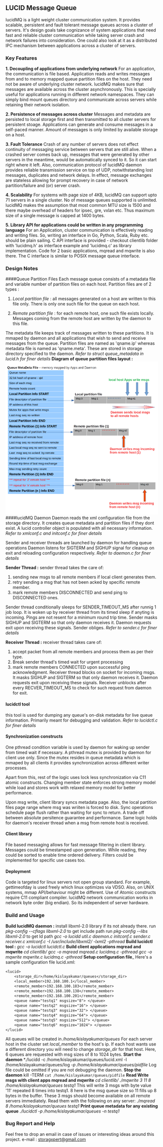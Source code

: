 ## LUCID Message Queue
lucidMQ is a light weight cluster communication system.
It provides scalable, persistent and fault tolerant message queues across a
cluster of servers.
It's design goals take cognizance of system applications that need fast and
reliable cluster communication while taking server crash and network failures
into consideration.
One could also look at it as a distributed IPC mechanism between applications
across a cluster of servers.

### Key Features
__1. Decoupling of applications from underlying network__
For an application, the communication is file based. Application reads and
writes messages from and to memory mapped  queue partition files on the host.
They need not be aware of underlying cluster network. lucidMQ  makes sure that
messages are available across the cluster asynchronously.
This is specially useful for applications running in different network
namespaces. They can simply bind mount queues directory and communicate across
servers while retaining their network isolation.

__2. Persistence of messages across cluster__
Messages and metadata are persisted to local storage first and then transmitted
to all cluster servers for persistent stoage. Applications can generate and
consume messages in a self-paced manner. Amount of messages is only limited by
available storage on a host.

__3. Fault Tolerance__
Crash of any number of servers does not effect continuity of messaging service
between servers that are still alive. When a crashed server comes back up,
messages that were generated by other servers in the meantime, would be
automatically synced to it. So it can start right where it left.
Also, communication protocol of lucidMQ daemon provides reliable transmission
service on top of UDP, notwithstanding lost messages, duplicates and network
delays.
In effect, message exchanges are stateless allowing for prompt recovery in case
of network partition/failure and (or) server crash.

__4. Scalability__
For systems with page size of 4KB, lucidMQ can support upto 71 servers in a
single cluster. No of message queues supported is unlimited.
lucidMQ makes the assumption that most common MTU size is 1500 and there maybe
overhead of headers for ipsec, gre, vxlan etc.
Thus maximum size of a single message is capped at 1400 bytes.

__5. Library API for applications could be written in any programming language__
For an Application, cluster communication is effectively reading and writing
files. So, writing an interface in Go, Python, Scala, Ruby etc. should be
plain sailing.
C API interface is provided - checkout clientlib folder with 'lucidmq.h'
as interface example and 'lucidmq.c' as library implementation.
Code for 2 basic applications, mqread and mqwrite is also there.
The C interface is similar to POSIX message queue interface.

### Design Notes

####Queue Partition Files
Each message queue consists of a metadata file and variable number of partition
files on each host. Partition files are of 2 types :
1. _Local partition file_ : all messages generated on a host are written to
   this file only. There is only one such file for the queue on each host.

2. _Remote partition file_ : for each remote host, one such file exists locally.
   Messages coming from the remote host are written by the daemon to this file.

The metadata file keeps track of messages written to these partitions.
It is mmaped by daemon and all applications that wish to send and receive
messages from the queue.
Partition files are named as 'qname.ip' whereas metadata file is named as
'qname.meta'. These are stored in storage directory specified to the daemon.
*Refer to struct queue_metadata in lucid.h for finer details*
__Diagram of queue partition files layout :__
![alt text](qmeta2.png)
####lucidMQ Daemon
Daemon reads the xml configuration file from the storage directory.
It creates queue metadata and partition files if they dont exist.
A lucid controller object is populated with all necessary information.
*Refer to xmlconf.c and initconf.c for finer details*

Sender and receiver threads are launched by daemon for handling queue operations
Daemon listens for SIGTERM and SIGHUP signal for cleanup on exit and
reloading configuration respectively.
*Refer to daemon.c for finer details*

__Sender Thread :__
sender thread takes the care of:
1. sending new msgs to all remote members if local client generates them.
2. retry sending a msg that has not been acked by specific remote member.
3. mark remote members DISCONNECTED and send ping to DISCONNECTED ones.

Sender thread conditionally sleeps for SENDER_TIMEOUT_MS after runnig 1 job
loop. It is woken up by receiver thread from its timed sleep if anyting
is incoming. Pings are not resent for a minimum round trip time. Sender masks
SIGHUP and SIGTERM so that only daemon receives it. Daemon requests
exit upon receiving these signals. Sender obliges.
*Refer to sender.c for finer details*

__Receiver Thread :__
receiver thread takes care of:
1. accept packet from all remote members and process them as per their type.
2. Break  sender thread's timed wait for urgent processing
3. mark remote members CONNECTED upon successful ping acknowledgment.
Receiver thread blocks on socket for incoming msgs. It masks SIGHUP and
SIGTERM so that only daemon receives it. Daemon requests exit upon
receiving these signals. Receiver unblocks after every RECVER_TIMEOUT_MS to
check for such request from daemon for exit.

#### lucidctl tool
this tool is used for dumping any queue's on-disk metadata for live
queue information. Primarily meant for debugging and validation.
*Refer to lucidctl.c for finer details*

#### Synchronization constructs
One pthread condition variable is used by daemon for waking up sender from timed
wait if necessary. A pthread mutex is provided by daemon for client use only.
Since the mutex resides in queue metadata which is mmaped by all clients it
provides synchronization across different writer processes.

Apart from this, rest of the logic uses lock less synchronization via C11
atomic constructs. Changing member state enforces strong memory model while
load and stores work with relaxed memory model for better performance.

Upon msg write, client library syncs metadata page. Also, the local partition
files page range where msg was wriiten is forced to disk. Sync operations
schedule page flush rather than waiting for sync to return. A trade off between
absolute persitence guarantee and performance. Same logic holds for daemon's
receiver thread when a msg from remote host is received.

#### Client library
File based messaging allows for fast message filtering in client library.
Messages could be timestamped upon generation. While reading, they could be
sorted to enable time ordered delivery.
Filters could be implemented for specific use cases too.

#### Deployment
Code is targeted for linux servers not open group standard.
For example, gettimeofday is used freely which linux optimizes via VDSO.
Also, on UNIX systems, mmap API/behaviour might be different.
Use of Atomic constructs require C11 compliant compiler.
lucidMQ network communication works in network byte order (big endian).
So its independent of server hardware.

### Build and Usage
__Build lucidMQ daemon :__
install libxml-2.0 library if its not already there.
run *pkg-config --cflags libxml-2.0* to get include path
run *pkg-config --libs libxml-2.0* to get ld path
*gcc -o lucidd util.c daemon.c initconf.c sender.c receiver.c  xmlconf.c*
                               *-I /usr/include/libxml2/ -lxml2 -pthread*
__Build lucidctl tool :__
*gcc -o lucidctl lucidctl.c*
__Build client applications mqread and mqwrite__
*cd clientlib/*
*gcc -o mqread mqread.c lucidmq.c -pthread*
*gcc -o mqwrite mqwrite.c lucidmq.c -pthread*
__Setup configuration file___
Here's a sample configuration file  lucid.xml:
```
<lucid>
    <storage_dir>/home/kislayakumar/queues</storage_dir>
    <local_member>192.168.100.1</local_member>
    <remote_member>192.168.100.183</remote_member>
    <remote_member>192.168.100.138</remote_member>
    <remote_member>192.168.100.201</remote_member>
    <queue name="testq1" msgsize="8"> </queue>
    <queue name="testq2" msgsize="16"> </queue>
    <queue name="testq3" msgsize="32"> </queue>
    <queue name="testq4" msgsize="64"> </queue>
    <queue name="testq5" msgsize="512"> </queue>
    <queue name="testq6" msgsize="1024"> </queue>
</lucid>
```
All queues will be created in */home/kislayakumar/queues*
For each server host in the cluster set *local_member* to the host's ip. If each
host wants use a different directory you will need to change *storage_dir* for
that host. Here, 6 queues are requested with msg sizes of 8 to 1024 bytes.
__Start the daemon__
*./lucidd -c /home/kislayakumar/queues/lucid.xml -l /home/kislayakumar/queues/log
                                           *-p /home/kislayakumar/queues/pidfile*
Log file could be omitted if you are not debugging the daemon.
__Stop the daemon__
kill -TERM ``cat /home/kislayakumar/queues/pidfile``
__Read Write msgs with client apps mqread and mqwrite__
*cd clientlib/*
*./mqwrite 3 11 8 /home/kislayakumar/queues testq1*
This will write 3 msgs with byte value '11' repeated 8 times into testq1.
8 here is the msg queue size so 11 fills up 8 bytes in the buffer.
These 3 msgs should become available on all remote servers immediately.
Read them with the following on any server:
*./mqread 8 /home/kislayakumar/queues testq1*
__Print queue metadata for any existing queue__
*./lucidctl -p /home/kislayakumar/queues -n testq1*

### Bug Report and Help
Feel free to drop an email in case of issues or interesting ideas around this
project.
e-mail : storagxpert@gmail.com
